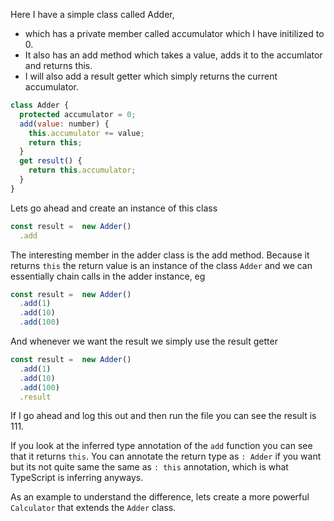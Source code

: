 Here I have a simple class called Adder, 
* which has a private member called accumulator which I have initilized to 0. 
* It also has an add method which takes a value, adds it to the accumlator and returns this. 
* I will also add a result getter which simply returns the current accumulator.

```js
class Adder {
  protected accumulator = 0;
  add(value: number) {
    this.accumulator += value;
    return this;
  }
  get result() {
    return this.accumulator;
  }
}
```

Lets go ahead and create an instance of this class

```js
const result =  new Adder()
  .add
```

The interesting member in the adder class is the add method. Because it returns `this` the return value is an instance of the class `Adder` and we can essentially chain calls in the adder instance, eg 

```js
const result =  new Adder()
  .add(1)
  .add(10)
  .add(100)
```

And whenever we want the result we simply use the result getter
```js
const result =  new Adder()
  .add(1)
  .add(10)
  .add(100)
  .result
```

If I go ahead and log this out and then run the file you can see the result is 111.

If you look at the inferred type annotation of the `add` function you can see that it returns `this`. You can annotate the return type as `: Adder` if you want but its not quite same the same as `: this` annotation, which is what TypeScript is inferring anyways. 

As an example to understand the difference, lets create a more powerful `Calculator` that extends the `Adder` class.





